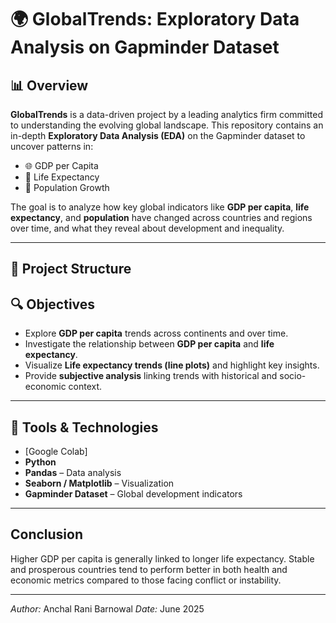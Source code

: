 # 🌍 GlobalTrends: Exploratory Data Analysis on Gapminder Dataset

## 📊 Overview

**GlobalTrends** is a data-driven project by a leading analytics firm committed to understanding the evolving global landscape. This repository contains an in-depth **Exploratory Data Analysis (EDA)** on the Gapminder dataset to uncover patterns in:

- 🌐 GDP per Capita  
- 🏥 Life Expectancy  
- 👥 Population Growth  

The goal is to analyze how key global indicators like **GDP per capita**, **life expectancy**, and **population** have changed across countries and regions over time, and what they reveal about development and inequality.

---

## 📁 Project Structure


## 🔍 Objectives

- Explore **GDP per capita** trends across continents and over time.
- Investigate the relationship between **GDP per capita** and **life expectancy**.
- Visualize **Life expectancy trends (line plots)** and highlight key insights.
- Provide **subjective analysis** linking trends with historical and socio-economic context.

---


## 🔧 Tools & Technologies

- [Google Colab]
- **Python**
- **Pandas** – Data analysis  
- **Seaborn / Matplotlib** – Visualization  
- **Gapminder Dataset** – Global development indicators


--- 


## Conclusion

Higher GDP per capita is generally linked to longer life expectancy. Stable and prosperous countries tend to perform better in both health and economic metrics compared to those facing conflict or instability.

---


*Author:* Anchal Rani Barnowal 
*Date:* June 2025
